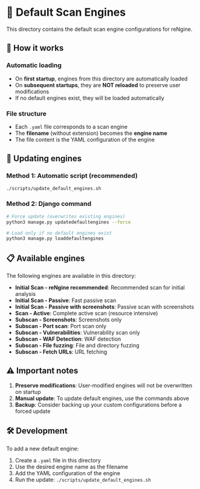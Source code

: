 # 📡 Default Scan Engines

This directory contains the default scan engine configurations for reNgine.

## 🔧 How it works

### Automatic loading
- On **first startup**, engines from this directory are automatically loaded
- On **subsequent startups**, they are **NOT reloaded** to preserve user modifications
- If no default engines exist, they will be loaded automatically

### File structure
- Each `.yaml` file corresponds to a scan engine
- The **filename** (without extension) becomes the **engine name**
- The file content is the YAML configuration of the engine

## 🔄 Updating engines

### Method 1: Automatic script (recommended)
```bash
./scripts/update_default_engines.sh
```

### Method 2: Django command
```bash
# Force update (overwrites existing engines)
python3 manage.py updatedefaultengines --force

# Load only if no default engines exist
python3 manage.py loaddefaultengines
```

## 📋 Available engines

The following engines are available in this directory:

- **Initial Scan - reNgine recommended**: Recommended scan for initial analysis
- **Initial Scan - Passive**: Fast passive scan
- **Initial Scan - Passive with screenshots**: Passive scan with screenshots
- **Scan - Active**: Complete active scan (resource intensive)
- **Subscan - Screenshots**: Screenshots only
- **Subscan - Port scan**: Port scan only
- **Subscan - Vulnerabilities**: Vulnerability scan only
- **Subscan - WAF Detection**: WAF detection
- **Subscan - File fuzzing**: File and directory fuzzing
- **Subscan - Fetch URLs**: URL fetching

## ⚠️ Important notes

1. **Preserve modifications**: User-modified engines will not be overwritten on startup
2. **Manual update**: To update default engines, use the commands above
3. **Backup**: Consider backing up your custom configurations before a forced update

## 🛠️ Development

To add a new default engine:
1. Create a `.yaml` file in this directory
2. Use the desired engine name as the filename
3. Add the YAML configuration of the engine
4. Run the update: `./scripts/update_default_engines.sh` 